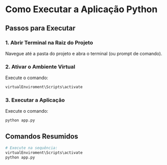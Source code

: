 # Como Executar a Aplicação Python

## Passos para Executar

### 1. Abrir Terminal na Raiz do Projeto
Navegue até a pasta do projeto e abra o terminal (ou prompt de comando).

### 2. Ativar o Ambiente Virtual
Execute o comando:
```bash
virtualEnviroment\Scripts\activate
```

### 3. Executar a Aplicação
Execute o comando:
```bash
python app.py
```

## Comandos Resumidos
```bash
# Execute na sequência:
virtualEnviroment\Scripts\activate
python app.py
```
